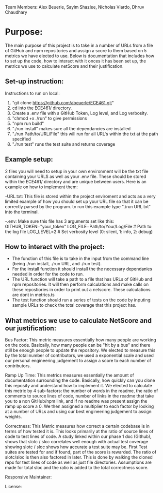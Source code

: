 Team Members: Alex Beuerle, Sayim Shazlee, Nicholas Viardo, Dhruv Chaudhary





# Purpose:
The main purpose of this project is to take in a number of URLs from a file of GitHub and npm repositories and assign 
a score to them based on 5 metrics we have elected to use. Below is documentation that includes how to set up the code,
how to interact with it onces it has been set up, the metrics we use to calculate netScore and their justification. 





## Set-up instruction:
Instructions to run on local:
1) "git clone https://github.com/abeuerle/ECE461.git"
2) cd into the ECE461/ directory.
3) Create a .env file with a GitHub Token, Log level, and Log verbosity.
2) "chmod +x ./run" to give permissions
3) "npm run build"                                 
5) "./run install" makes sure all the dependancies are installed
6) "./run Path/to/URL/File" this will run for all URL's within the txt at the path specified
7) "./run test" runs the test suite and returns coverage

## Example setup:
2 files you will need to setup in your own environment will be the txt file containing your URLS as well as your .env file. These 
should be stored within the ECE461/ directory and are unique between users. Here is an example on how to implement them:

-URL.txt: This file is stored within the project enviroment and acts as a very limited example of how you should
  set up your URL file so that it can be correctly parsed by the program. to run this example type "./run URL.txt" into
  the terminal.

-.env: Make sure this file has 3 arguments set like this:
  GITHUB_TOKEN="your_token"
  LOG_FILE=Path/to/Your/Log/File  # Path to the log file
  LOG_LEVEL=2     # Set verbosity level (0: silent, 1: info, 2: debug)


## How to interact with the project:
  - The function of this file is to take in the input from the command line (being ./run install, ./run URL, and ./run test).
  - For the install function it should install the the necessary dependanies needed in order for the code to run.
  - The URL function will take a path to a file that has URLs of GitHub and npm repositories. It will then perform calculations
  and make calls on these repostiories in order to print out a netscore. These calculations are dont in metrics.ts
  - The test function should run a series of tests on the code by inputing sample URLs to check the total coverage that this 
  project has.





## What metrics we use to calculate NetScore and our justification:
  Bus Factor: This metric measures essentially how many people are working on the code. Basically, how many people
  can be "hit by a bus" and there still be enough people to update the repository. We elected to measure this by the total
  number of contributors, we used a exponential scale and used our personal engineering judgement to assign a score to
  each number of contributors. 

  Ramp Up Time: This metrics measures essentially the amount of documentation surrounding the code. Basically, how
  quickly can you clone this reposity and understand how to implement it. We elected to calculate this metric by 4 sub-factors:
  the number of words in the readme, the ratio of comments to source lines of code, number of links in the readme that take you
  to a non GitHub/npm link, and if no readme was present assign the ramp up score a 0. We then assigned a multiplier to each factor
  by looking at a number of URLs and using our best engineering judgement to assign weights. 

  Correctness: This Metric measures how correct a certain codebase is in terms of how tested it is. This looks primarily at the ratio
  of source lines of code to test lines of code. A study linked within our phase 1 doc (Github), shows that slotc / sloc correlates well
  enough with actual test coverage showing slotc / sloc shows how accurate a test suite may be. First Test suites are tested for and if
  found, part of the score is rewarded. The ratio of slotc/sloc is then also factored in later. This is done by walking the cloned repo for
  test lines of code as well as just file directories. Assumptions are made for total sloc and the ratio is added to the total correctness score.

  Responsive Maintainer:

  License: 
